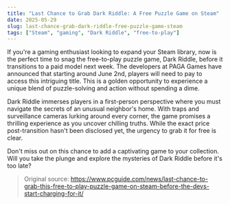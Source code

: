 ```yaml
---
title: "Last Chance to Grab Dark Riddle: A Free Puzzle Game on Steam"
date: 2025-05-29
slug: last-chance-grab-dark-riddle-free-puzzle-game-steam
tags: ["Steam", "gaming", "Dark Riddle", "free-to-play"]
---
```


If you're a gaming enthusiast looking to expand your Steam library, now is the perfect time to snag the free-to-play puzzle game, Dark Riddle, before it transitions to a paid model next week. The developers at PAGA Games have announced that starting around June 2nd, players will need to pay to access this intriguing title. This is a golden opportunity to experience a unique blend of puzzle-solving and action without spending a dime.

Dark Riddle immerses players in a first-person perspective where you must navigate the secrets of an unusual neighbor's home. With traps and surveillance cameras lurking around every corner, the game promises a thrilling experience as you uncover chilling truths. While the exact price post-transition hasn't been disclosed yet, the urgency to grab it for free is clear. 

Don't miss out on this chance to add a captivating game to your collection. Will you take the plunge and explore the mysteries of Dark Riddle before it's too late?

> Original source: https://www.pcguide.com/news/last-chance-to-grab-this-free-to-play-puzzle-game-on-steam-before-the-devs-start-charging-for-it/